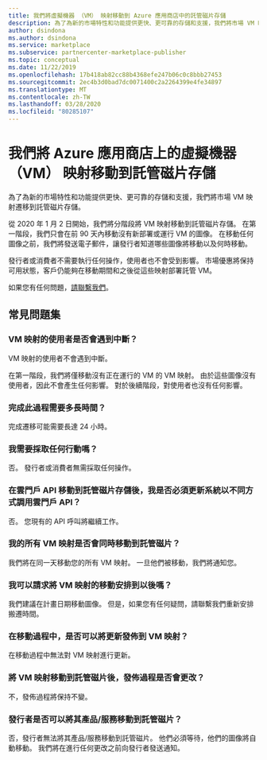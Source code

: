```yaml
---
title: 我們將虛擬機器 （VM） 映射移動到 Azure 應用商店中的託管磁片存儲
description: 為了為新的市場特性和功能提供更快、更可靠的存儲和支援，我們將市場 VM 映射遷移到託管磁片存儲。
author: dsindona
ms.author: dsindona
ms.service: marketplace
ms.subservice: partnercenter-marketplace-publisher
ms.topic: conceptual
ms.date: 11/22/2019
ms.openlocfilehash: 17b418ab82cc88b4368efe247b06c0c8bbb27453
ms.sourcegitcommit: 2ec4b3d0bad7dc0071400c2a2264399e4fe34897
ms.translationtype: MT
ms.contentlocale: zh-TW
ms.lasthandoff: 03/28/2020
ms.locfileid: "80285107"
---
```

# <a name="were-moving-virtual-machine-vm-images-on-azure-marketplace-to-managed-disk-storage"></a>我們將 Azure 應用商店上的虛擬機器 （VM） 映射移動到託管磁片存儲

為了為新的市場特性和功能提供更快、更可靠的存儲和支援，我們將市場 VM 映射遷移到託管磁片存儲。

從 2020 年 1 月 2 日開始，我們將分階段將 VM 映射移動到託管磁片存儲。 在第一階段，我們只會在前 90 天內移動沒有新部署或運行 VM 的圖像。 在移動任何圖像之前，我們將發送電子郵件，讓發行者知道哪些圖像將移動以及何時移動。

發行者或消費者不需要執行任何操作，使用者也不會受到影響。 市場優惠將保持可用狀態，客戶仍能夠在移動期間和之後從這些映射部署託管 VM。

如果您有任何問題，[請聯繫我們](https://support.microsoft.com/supportforbusiness/productselection?sapId=48734891-ee9a-5d77-bf29-82bf8d8111ff)。

## <a name="faqs"></a>常見問題集

### <a name="would-the-users-of-my-vm-images-experience-an-outage"></a>VM 映射的使用者是否會遇到中斷？

VM 映射的使用者不會遇到中斷。 

在第一階段，我們將僅移動沒有正在運行的 VM 的 VM 映射。 由於這些圖像沒有使用者，因此不會產生任何影響。 對於後續階段，對使用者也沒有任何影響。

### <a name="how-long-does-it-take-for-the-process-to-complete"></a>完成此過程需要多長時間？

完成遷移可能需要長達 24 小時。

### <a name="do-i-need-to-take-any-action"></a>我需要採取任何行動嗎？

否。 發行者或消費者無需採取任何操作。

### <a name="do-i-have-to-update-my-system-to-call-the-cloud-portal-apis-in-a-different-way-after-they-are-moved-to-managed-disk-storage"></a>在雲門戶 API 移動到託管磁片存儲後，我是否必須更新系統以不同方式調用雲門戶 API？

否。 您現有的 API 呼叫將繼續工作。

### <a name="would-all-my-vm-images-be-moved-to-managed-disk-at-the-same-time"></a>我的所有 VM 映射是否會同時移動到託管磁片？

我們將在同一天移動您的所有 VM 映射。 一旦他們被移動，我們將通知您。

### <a name="can-i-request-to-schedule-the-move-of-my-vm-images-to-a-later-time"></a>我可以請求將 VM 映射的移動安排到以後嗎？

我們建議在計畫日期移動圖像。 但是，如果您有任何疑問，請聯繫我們重新安排搬遷時間。

### <a name="can-i-publish-updates-to-my-vm-images-during-the-move"></a>在移動過程中，是否可以將更新發佈到 VM 映射？

在移動過程中無法對 VM 映射進行更新。

### <a name="will-the-publishing-process-change-after-my-vm-image-is-moved-to-managed-disk"></a>將 VM 映射移動到託管磁片後，發佈過程是否會更改？

不，發佈過程將保持不變。 

### <a name="can-the-publisher-move-their-offers-to-managed-disk"></a>發行者是否可以將其產品/服務移動到託管磁片？

否，發行者無法將其產品/服務移動到託管磁片。 他們必須等待，他們的圖像將自動移動。 我們將在進行任何更改之前向發行者發送通知。
